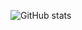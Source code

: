 ![GitHub stats](https://github-readme-stats.vercel.app/api?username=cutpix&show_icons=true&theme=radical)
